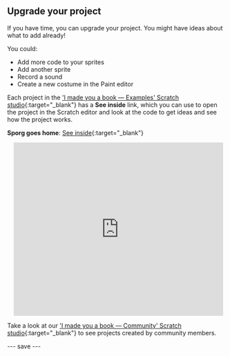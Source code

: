 ## Upgrade your project

If you have time, you can upgrade your project. You might have ideas about what to add already!

You could:
- Add more code to your sprites
- Add another sprite
- Record a sound
- Create a new costume in the Paint editor

Each project in the ['I made you a book — Examples' Scratch studio](https://scratch.mit.edu/studios/29082370){:target="_blank"} has a **See inside** link, which you can use to open the project in the Scratch editor and look at the code to get ideas and see how the project works.

**Sporg goes home**: [See inside](https://scratch.mit.edu/projects/499498152/editor){:target="_blank"}
<div class="scratch-preview" style="margin-left: 15px;">
  <iframe allowtransparency="true" width="485" height="402" src="https://scratch.mit.edu/projects/embed/499498152/?autostart=false" frameborder="0"></iframe>
</div>

Take a look at our ['I made you a book — Community' Scratch studio](https://scratch.mit.edu/studios/29092393/){:target="_blank"} to see projects created by community members.

--- save ---

